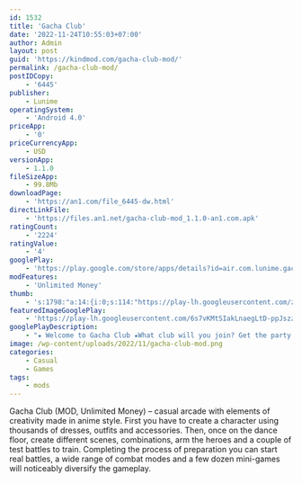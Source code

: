 ```yaml
---
id: 1532
title: 'Gacha Club'
date: '2022-11-24T10:55:03+07:00'
author: Admin
layout: post
guid: 'https://kindmod.com/gacha-club-mod/'
permalink: /gacha-club-mod/
postIDCopy:
    - '6445'
publisher:
    - Lunime
operatingSystem:
    - 'Android 4.0'
priceApp:
    - '0'
priceCurrencyApp:
    - USD
versionApp:
    - 1.1.0
fileSizeApp:
    - 99.8Mb
downloadPage:
    - 'https://an1.com/file_6445-dw.html'
directLinkFile:
    - 'https://files.an1.net/gacha-club-mod_1.1.0-an1.com.apk'
ratingCount:
    - '2224'
ratingValue:
    - '4'
googlePlay:
    - 'https://play.google.com/store/apps/details?id=air.com.lunime.gachaclub'
modFeatures:
    - 'Unlimited Money'
thumb:
    - 's:1798:"a:14:{i:0;s:114:"https://play-lh.googleusercontent.com/zRGd6l-vDwhj51pJkBOKp5Qn3V-qeN6F_8CIW_8k-Yx5ABtcg8plyu5J_BG6V9Dj4A=w526-h296";i:1;s:115:"https://play-lh.googleusercontent.com/ED-Tp4dprXg7gsfWLhm8KSg9YmY_kekCmXk7JDpc-bVuKvxZEG7oJvyhJ7Qfzxtr6QE=w526-h296";i:2;s:116:"https://play-lh.googleusercontent.com/fIDM-NSWXh6GsJvgXarXsEWTqb2ytd8sC7Dw3oo9bs6ihjKbEWioM2Xu7aalCzrp3Wdd=w526-h296";i:3;s:115:"https://play-lh.googleusercontent.com/QdZOAkn4oK7Rr1nOYZuNyIFDcgLLUtiign0PMlJIpDyh2mZtgF4axcMJMWdQ2xqS3mk=w526-h296";i:4;s:114:"https://play-lh.googleusercontent.com/TzbLpvcbHbAtBSv55FOqXGDu12032LUh9e-smUYl0vhDKdy9Dko6m-beAvbufieSug=w526-h296";i:5;s:114:"https://play-lh.googleusercontent.com/c4UzqJfmZ8_K4uhm93rkIqKp6cwVuaffcXkMCJ8WLJ5KKgdS4Zd-KG_OEh7DfVonzw=w526-h296";i:6;s:115:"https://play-lh.googleusercontent.com/lxYi05Ef6GO3u6H_LKSum5NNYPaUuSQB7KpJQY0kiRUUqoOWGCQSc-mEHaMBg9FX6Tk=w526-h296";i:7;s:114:"https://play-lh.googleusercontent.com/d0mWsg3S4zUcesAiq4BQpMUtG9zZpNRuy8AdmUwsuze3o-muKVmtwkx80VQSm-_Dyw=w526-h296";i:8;s:116:"https://play-lh.googleusercontent.com/R00j9Z6K7vCuzlFuAXue1SH2rodFxNyT_wJb7o0hKkODm3U0V9Sk3QE43zuy27_JjJ2n=w526-h296";i:9;s:115:"https://play-lh.googleusercontent.com/zqKTT22EVaypPu86iJey8Zfefk7wNzY5hBXBlkgx4dWsG3Z6gpoIc-b7iuVh5wdU_nU=w526-h296";i:10;s:114:"https://play-lh.googleusercontent.com/lVln2z8bq4CRz8KeT5ob0diWmfSWv7UwSHGp33K3gqmkDAMs3Z9aGrRRTdCMrG4P8Q=w526-h296";i:11;s:114:"https://play-lh.googleusercontent.com/rW8Kp4PSnsOSiYOEoxeI2jS2ym4T5AK5aPfwI-iS63WxMkA6fvvLOXXp9LFhBzSNJg=w526-h296";i:12;s:115:"https://play-lh.googleusercontent.com/aMdzUABySg0D5wef-b69OmMCsrexiYUD1F8gpYPVeRN50DMU2Pb3W6kVQU9JCbbFYgs=w526-h296";i:13;s:114:"https://play-lh.googleusercontent.com/BCK2l9CvNDkDStlzWPyl4kPe8DPwIvID-zt5novBEcECjGPvsl_UUUWO8rojjFhPyw=w526-h296";}";'
featuredImageGooglePlay:
    - 'https://play-lh.googleusercontent.com/6s7vKMtSIakLnaegLtD-ppJszzl_hkt1swFIU8C6a_uag_DA7FBx-OBpbBqCKNBlweg'
googlePlayDescription:
    - "★ Welcome to Gacha Club ★What club will you join? Get the party started and create your own anime styled characters and dress them up in your favorite fashion outfits! Choose from thousands of dresses, shirts, hairstyles, weapons, and much more! After designing your characters, enter the Studio and create any scene you can imagine!\_Add pets, objects, and choose your favorite background! Customization is 100% free, there are no in-app purchases!.Ready for more action? Gacha over 180 units to use in battle! Choose from four different modes, including Story mode, Tower mode, and more! Collect gems, gold, and materials to enhance, awaken, and increase your skill levels! You can also play your favorite mini-games and collect gems and bytes to Gacha for more units! What are you waiting for? Step into Gacha Club and begin your adventure today!."
image: /wp-content/uploads/2022/11/gacha-club-mod.png
categories:
    - Casual
    - Games
tags:
    - mods
---
```


Gacha Club (MOD, Unlimited Money) – casual arcade with elements of creativity made in anime style. First you have to create a character using thousands of dresses, outfits and accessories. Then, once on the dance floor, create different scenes, combinations, arm the heroes and a couple of test battles to train. Completing the process of preparation you can start real battles, a wide range of combat modes and a few dozen mini-games will noticeably diversify the gameplay.